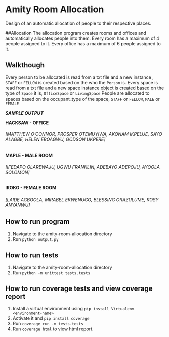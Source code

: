 # Amity Room Allocation
Design of an automatic allocation of people to their respective places.

##Allocation
The allocation program creates rooms and offices and automatically allocates people into them.
Every room has a maximum of 4 people assigned to it.
Every office has a maximum of 6 people assigned to it.

## Walkthough
Every person to be allocated is read from a txt file and a new instance , ```STAFF``` or ```FELLOW``` is created based on the who the ```Person``` is.
Every space is read from a txt file and a new space instance object is created based on the type of ```Space``` it is, ```OfficeSpace``` or ```LivingSpace```
People are allocated to spaces based on the occupant_type of the space, ```STAFF``` or ```FELLOW```, ```MALE``` or ```FEMALE```

***SAMPLE OUTPUT***

**HACKSAW - OFFICE**

###### [MATTHEW O’CONNOR, PROSPER OTEMUYIWA, AKONAM IKPELUE, SAYO ALAGBE, HELEN EBOAGWU, GODSON UKPERE]

**MAPLE - MALE ROOM**

###### [IFEDAPO OLAREWAJU, UGWU FRANKLIN, ADEBAYO ADEPOJU, AYOOLA SOLOMON]

**IROKO - FEMALE ROOM**

###### [LAIDE AGBOOLA, MIRABEL EKWENUGO, BLESSING ORAZULUME, KOSY ANYANWU]


## How to run program
1. Navigate to the amity-room-allocation directory
2. Run ```python output.py```

## How to run tests
1. Navigate to the amity-room-allocation directory
2. Run ```python -m unittest tests.tests```

## How to run coverage tests and view coverage report
1. Install a virtual environment using ```pip install Virtualenv <environment-name>```
2. Activate it and ```pip install coverage```
3. Run ```coverage run -m tests.tests```
2. Run ```coverage html``` to view html report.

